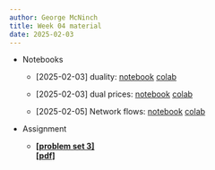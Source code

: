 ```yaml
---
author: George McNinch
title: Week 04 material
date: 2025-02-03
---
```


- Notebooks

  - [2025-02-03] duality:
	  [notebook](/course-content/week04-01--duality.ipynb)
	  [colab](https://colab.research.google.com/github/gmcninch-tufts/2025-Sp-Math087/blob/main/course-content/week04-01--duality.ipynb)


  - [2025-02-03] dual prices:
	  [notebook](/course-content/week04-02--dual-prices.ipynb)
	  [colab](https://colab.research.google.com/github/gmcninch-tufts/2025-Sp-Math087/blob/main/course-content/week04-02--dual-prices.ipynb)

  - [2025-02-05] Network flows:
	  [notebook](/course-content/week04-03--network-flows.ipynb)
	  [colab](https://colab.research.google.com/github/gmcninch-tufts/2025-Sp-Math087/blob/main/course-content/week04-03--network-flows.ipynb)



- Assignment
    
	- [**[problem set 3]**](/course-assignments/PS03--2025-02-07.html)  
	  [**[pdf]**](/course-assignments/PS03--2025-02-07.pdf)
